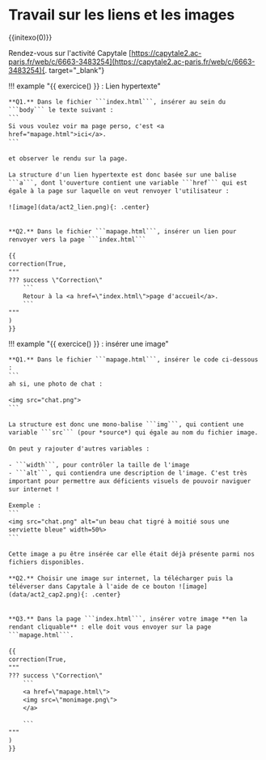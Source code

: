 # Travail sur les liens et les images

{{initexo(0)}}

Rendez-vous sur l'activité Capytale [https://capytale2.ac-paris.fr/web/c/6663-3483254](https://capytale2.ac-paris.fr/web/c/6663-3483254){. target="_blank"}



!!! example "{{ exercice() }} : Lien hypertexte"
    
    **Q1.** Dans le fichier ```index.html```, insérer au sein du ```body``` le texte suivant :
    ```
    Si vous voulez voir ma page perso, c'est <a href="mapage.html">ici</a>.
    ``` 
    
    et observer le rendu sur la page.

    La structure d'un lien hypertexte est donc basée sur une balise ```a```, dont l'ouverture contient une variable ```href``` qui est égale à la page sur laquelle on veut renvoyer l'utilisateur :

    ![image](data/act2_lien.png){: .center}
    

    **Q2.** Dans le fichier ```mapage.html```, insérer un lien pour renvoyer vers la page ```index.html```

    {{
    correction(True,
    """
    ??? success \"Correction\" 
        ```
        Retour à la <a href=\"index.html\">page d'accueil</a>.
        ```
    """
    )
    }}  


!!! example "{{ exercice() }} : insérer une image"
    
    **Q1.** Dans le fichier ```mapage.html```, insérer le code ci-dessous :
    ```
    ah si, une photo de chat :

    <img src="chat.png">
    ``` 

    La structure est donc une mono-balise ```img```, qui contient une variable ```src``` (pour *source*) qui égale au nom du fichier image.

    On peut y rajouter d'autres variables :

    - ```width```, pour contrôler la taille de l'image
    - ```alt```, qui contiendra une description de l'image. C'est très important pour permettre aux déficients visuels de pouvoir naviguer sur internet !   

    Exemple :
    ```
    <img src="chat.png" alt="un beau chat tigré à moitié sous une serviette bleue" width=50%>
    ```
    
    Cette image a pu être insérée car elle était déjà présente parmi nos fichiers disponibles. 

    **Q2.** Choisir une image sur internet, la télécharger puis la téléverser dans Capytale à l'aide de ce bouton ![image](data/act2_cap2.png){: .center}
    

    **Q3.** Dans la page ```index.html```, insérer votre image **en la rendant cliquable** : elle doit vous envoyer sur la page ```mapage.html```.

    {{
    correction(True,
    """
    ??? success \"Correction\" 
        ```
        <a href=\"mapage.html\">
        <img src=\"monimage.png\">
        </a>
        
        ```
    """
    )
    }}


